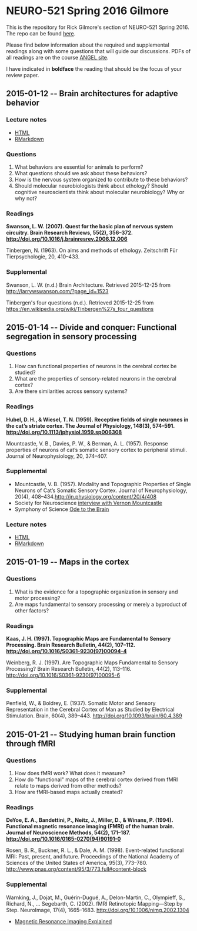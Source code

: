# NEURO-521 Spring 2016 Gilmore

This is the repository for Rick Gilmore's section of NEURO-521 Spring 2016. The repo can be found [here](https://github.com/psu-psychology/neuro-521).

Please find below information about the required and supplemental readings along with some questions that will guide our discussions. PDFs of all readings are on the course [ANGEL site](https://cms.psu.edu/section/default.asp?id=201516SPUP%5F%5F%5FRNEURO521%5F001).

I have indicated in **boldface** the reading that should be the focus of your review paper.

## 2015-01-12 -- Brain architectures for adaptive behavior

### Lecture notes

- [HTML](https://cdn.rawgit.com/psu-psychology/neuro-521/master/neuro-521-gilmore-2016-01-12.html)
- [RMarkdown](https://github.com/psu-psychology/neuro-521/blob/master/neuro-521-gilmore-2016-01-12.Rmd)

### Questions

1. What behaviors are essential for animals to perform?
2. What questions should we ask about these behaviors?
3. How is the nervous system organized to contribute to these behaviors?
4. Should molecular neurobiologists think about ethology? Should cognitive neuroscientists think about molecular neurobiology? Why or why not?

### Readings

**Swanson, L. W. (2007). Quest for the basic plan of nervous system circuitry. Brain Research Reviews, 55(2), 356–372. <http://doi.org/10.1016/j.brainresrev.2006.12.006>**

Tinbergen, N. (1963). On aims and methods of ethology. Zeitschrift Für Tierpsychologie, 20, 410–433.

### Supplemental

Swanson, L. W. (n.d.) Brain Architecture. Retrieved 2015-12-25 from
<http://larrywswanson.com/?page_id=1523>

Tinbergen's four questions (n.d.). Retrieved 2015-12-25 from <https://en.wikipedia.org/wiki/Tinbergen%27s_four_questions>

## 2015-01-14 -- Divide and conquer: Functional segregation in sensory processing

### Questions

1. How can functional properties of neurons in the cerebral cortex be studied?
2. What are the properties of sensory-related neurons in the cerebral cortex?
3. Are there similarities across sensory systems?

### Readings

**Hubel, D. H., & Wiesel, T. N. (1959). Receptive fields of single neurones in the cat’s striate cortex. The Journal of Physiology, 148(3), 574–591. <http://doi.org/10.1113/jphysiol.1959.sp006308>**

Mountcastle, V. B., Davies, P. W., & Berman, A. L. (1957). Response properties of neurons of cat’s somatic sensory cortex to peripheral stimuli. Journal of Neurophysiology, 20, 374–407.

### Supplemental

- Mountcastle, V. B. (1957). Modality and Topographic Properties of Single Neurons of Cat’s Somatic Sensory Cortex. Journal of Neurophysiology, 20(4), 408–434.<http://jn.physiology.org/content/20/4/408>
- Society for Neuroscience [interview with Vernon Mountcastle](https://www.youtube.com/embed/dYssHNjydOg)
- Symphony of Science [Ode to the Brain](https://www.youtube.com/watch?v=JB7jSFeVz1U)

### Lecture notes

- [HTML](https://cdn.rawgit.com/psu-psychology/neuro-521/master/neuro-521-gilmore-2016-01-14.html)
- [RMarkdown](https://github.com/psu-psychology/neuro-521/blob/master/neuro-521-gilmore-2016-01-14.Rmd)

## 2015-01-19 -- Maps in the cortex

### Questions

1. What is the evidence for a topographic organization in sensory and motor processing?
2. Are maps fundamental to sensory processing or merely a byproduct of other factors?

### Readings

**Kaas, J. H. (1997). Topographic Maps are Fundamental to Sensory Processing. Brain Research Bulletin, 44(2), 107–112. <http://doi.org/10.1016/S0361-9230(97)00094-4>**

Weinberg, R. J. (1997). Are Topographic Maps Fundamental to Sensory Processing? Brain Research Bulletin, 44(2), 113–116. <http://doi.org/10.1016/S0361-9230(97)00095-6>

### Supplemental

Penfield, W., & Boldrey, E. (1937). Somatic Motor and Sensory Representation in the Cerebral Cortex of Man as Studied by Electrical Stimulation. Brain, 60(4), 389–443. <http://doi.org/10.1093/brain/60.4.389>

## 2015-01-21 -- Studying human brain function through fMRI

### Questions

1. How does fMRI work? What does it measure?
2. How do "functional" maps of the cerebral cortex derived from fMRI relate to maps derived from other methods?
3. How are fMRI-based maps actually created?

### Readings

**DeYoe, E. A., Bandettini, P., Neitz, J., Miller, D., & Winans, P. (1994). Functional magnetic resonance imaging (FMRI) of the human brain. Journal of Neuroscience Methods, 54(2), 171–187. <http://doi.org/10.1016/0165-0270(94)90191-0>**

Rosen, B. R., Buckner, R. L., & Dale, A. M. (1998). Event-related functional MRI: Past, present, and future. Proceedings of the National Academy of Sciences of the United States of America, 95(3), 773–780. <http://www.pnas.org/content/95/3/773.full#content-block>

### Supplemental

Warnking, J., Dojat, M., Guérin-Dugué, A., Delon-Martin, C., Olympieff, S., Richard, N., … Segebarth, C. (2002). fMRI Retinotopic Mapping—Step by Step. NeuroImage, 17(4), 1665–1683. <http://doi.org/10.1006/nimg.2002.1304>

- [Magnetic Resonance Imaging Explained](https://www.youtube.com/watch?v=MiL0wCZr0Mw)

